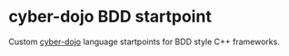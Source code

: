 cyber-dojo BDD startpoint
=========================

Custom [cyber-dojo](http://cyber-dojo.org) language startpoints for BDD style C++ frameworks.
